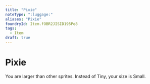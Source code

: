 ```yaml
---
title: "Pixie"
noteType: ":luggage:"
aliases: "Pixie"
foundryId: Item.fOBR2JISID195Pe8
tags:
  - Item
draft: true
---
```


# Pixie

You are larger than other sprites. Instead of Tiny, your size is Small.
